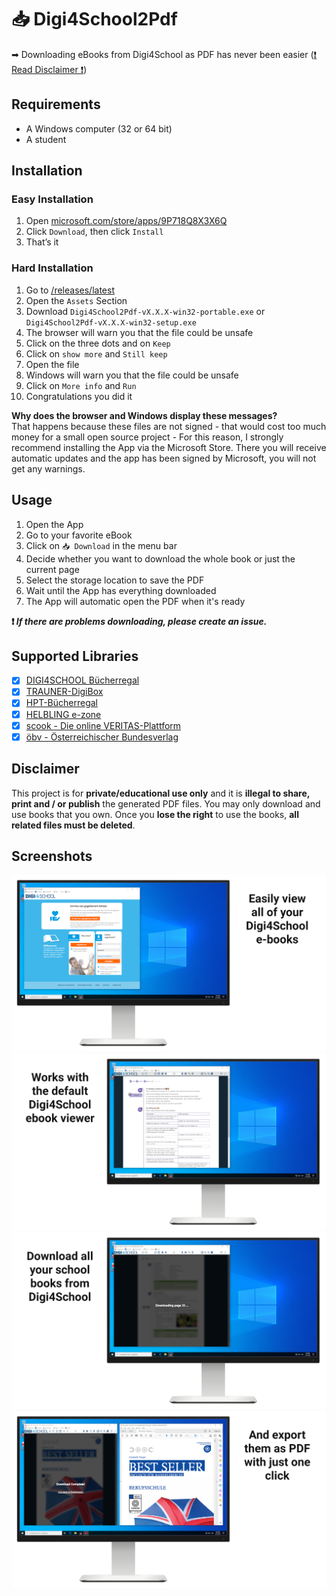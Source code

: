 # 📥 Digi4School2Pdf
➡ Downloading eBooks from Digi4School as PDF has never been easier ([❗ Read Disclaimer ❗](https://github.com/hampoelz/Digi4School2Pdf#Disclaimer))

## Requirements
- A Windows computer (32 or 64 bit)
- A student

## Installation
### Easy Installation
1. Open [microsoft.com/store/apps/9P718Q8X3X6Q](https://www.microsoft.com/store/apps/9P718Q8X3X6Q)
2. Click `Download`, then click `Install`
3. That’s it

### Hard Installation
1. Go to [/releases/latest](https://github.com/hampoelz/Digi4School2Pdf/releases/latest)
2. Open the `Assets` Section
3. Download `Digi4School2Pdf-vX.X.X-win32-portable.exe` or `Digi4School2Pdf-vX.X.X-win32-setup.exe`
4. The browser will warn you that the file could be unsafe
5. Click on the three dots and on `Keep`
6. Click on `show more` and `Still keep`
7. Open the file
8. Windows will warn you that the file could be unsafe
9. Click on `More info` and `Run`
10. Congratulations you did it

__Why does the browser and Windows display these messages?__  
That happens because these files are not signed - that would cost too much money for a small open source project - For this reason, I strongly recommend installing the App via the Microsoft Store. There you will receive automatic updates and the app has been signed by Microsoft, you will not get any warnings.

## Usage
1. Open the App
2. Go to your favorite eBook
3. Click on `📥 Download` in the menu bar
4. Decide whether you want to download the whole book or just the current page
5. Select the storage location to save the PDF
6. Wait until the App has everything downloaded
7. The App will automatic open the PDF when it's ready

__❗ *If there are problems downloading, please create an issue.*__

## Supported Libraries
- [x] [DIGI4SCHOOL Bücherregal](https://digi4school.at/)
- [x] [TRAUNER-DigiBox](https://www.trauner-digibox.com/)
- [x] [HPT-Bücherregal](https://hpthek.at/)
- [x] [HELBLING e-zone](https://www.helbling-ezone.com/)
- [x] [scook - Die online VERITAS-Plattform](https://www.scook.at/)
- [x] [öbv - Österreichischer Bundesverlag](https://www.oebv.at/)

## Disclaimer
This project is for **private/educational use only** and it is **illegal to share, print and / or publish** the generated PDF files.
You may only download and use books that you own. Once you **lose the right** to use the books, **all related files must be deleted**. 

## Screenshots
![image](https://raw.githubusercontent.com/hampoelz/Digi4School2Pdf/main/screenshots/(1)%20view%20books.png)
![image](https://raw.githubusercontent.com/hampoelz/Digi4School2Pdf/main/screenshots/(2)%20default%20viewer.png)
![image](https://raw.githubusercontent.com/hampoelz/Digi4School2Pdf/main/screenshots/(3)%20download%20books.png)
![image](https://raw.githubusercontent.com/hampoelz/Digi4School2Pdf/main/screenshots/(4)%20export%20pdf.png)
